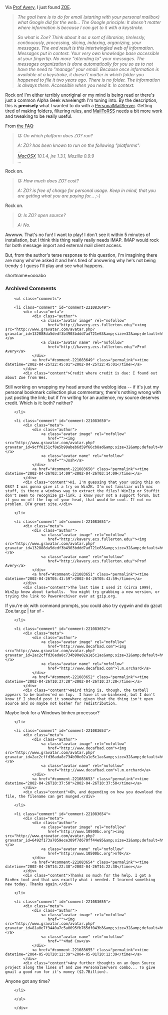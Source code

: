<p>Via <a href="http://radio.weblogs.com/0106939/2002/04/24.html#a7">Prof Avery</a>, I just found <a href="http://homepage.mac.com/zoe_info/Resume3.html">ZOE</a>.<blockquote><i>The goal here is to do for email (starting with your personal mailbox) what Google did for the web... The Google principle: It doesn't matter where information is because I can get to it with a keystroke.</p>
<p>So what is Zoe? Think about it as a sort of librarian, tirelessly, continuously, processing, slicing, indexing, organizing, your messages. The end result is this intertwingled web of information. Messages put in context. Your very own knowledge base accessible at your fingertip. No more "attending to" your messages. The messages organization is done automatically for you so as to not have the need to "manage" your email. Because once information is available at a keystroke, it doesn't matter in which folder you happened to file it two years ago. There is no folder. The information is always there. Accessible when you need it. In context.</i></blockquote></p>
<p>Rock on!  I'm either terribly unoriginal or my mind is being read or there's just a common Alpha Geek wavelength I'm tuning into.  By the description, this is <b>precisely</b> what I wanted to do with a <a href="http://www.decafbad.com/twiki/bin/view/Main/PersonalMailServer">PersonalMailServer</a>.  Getting tired of making folders, filtering rules, and <a href="http://www.decafbad.com/twiki/bin/view/Main/PersonalMailServer">MailToRSS</a> needs a bit more work and tweaking to be really useful.  </p>
<p>From <a href="http://homepage.mac.com/zoe_info/Education6.html">the FAQ</a>:<blockquote><i>Q: On which platform does ZO? run?</p>
<p>A: ZO? has been known to run on the following "platforms":<br />
...<br />
<a href="http://www.decafbad.com/twiki/bin/view/Main/MacOSX">MacOSX</a> 10.1.4, jre 1.3.1, Mozilla 0.9.9<br />
...</i></blockquote>Rock on.<blockquote><i>Q: How much does ZO? cost?</p>
<p>A: ZO? is free of charge for personal usage. Keep in mind, that you are getting what you are paying for... ;-)</i></blockquote>Rock on.<blockquote><i>Q: Is ZO? open source?</p>
<p>A: No.</i></blockquote>Awwww.  That's no fun!  I want to play!  I don't see it within 5 minutes of installation, but I think this thing really really needs IMAP.  IMAP would rock for both message import and external mail client access.</p>
<p>But, from the author's terse response to this question, I'm imagining there are many who've asked it and he's tired of answering why he's not being trendy :)  I guess I'll play and see what happens.</p>
<!--more-->
shortname=oooabo

<div id="comments" class="comments archived-comments">
            <h3>Archived Comments</h3>
            
        <ul class="comments">
            
        <li class="comment" id="comment-221083649">
            <div class="meta">
                <div class="author">
                    <a class="avatar image" rel="nofollow" 
                       href="http://kavery.ecs.fullerton.edu/"><img src="http://www.gravatar.com/avatar.php?gravatar_id=132888da5dedf3b4903bddd7ad721e63&amp;size=32&amp;default=http://mediacdn.disqus.com/1320279820/images/noavatar32.png"/></a>
                    <a class="avatar name" rel="nofollow" 
                       href="http://kavery.ecs.fullerton.edu/">Prof Avery</a>
                </div>
                <a href="#comment-221083649" class="permalink"><time datetime="2002-04-25T22:45:01">2002-04-25T22:45:01</time></a>
            </div>
            <div class="content">Credit where credit is due: I found out about Zoe from Wes.

Still working on wrapping my head around the weblog idea -- if it's just my personal bookmark collection plus commentary, there's nothing wrong with just posting the link; but if I'm writing for an audience, my source deserves credit.  Which is it: both? neither?</div>
            
        </li>
    
        <li class="comment" id="comment-221083650">
            <div class="meta">
                <div class="author">
                    <a class="avatar image" rel="nofollow" 
                       href=""><img src="http://www.gravatar.com/avatar.php?gravatar_id=9cff0151cf8e5b99abeb6d59f66cb8ad&amp;size=32&amp;default=http://mediacdn.disqus.com/1320279820/images/noavatar32.png"/></a>
                    <a class="avatar name" rel="nofollow" 
                       href="">Josh</a>
                </div>
                <a href="#comment-221083650" class="permalink"><time datetime="2002-04-26T03:14:09">2002-04-26T03:14:09</time></a>
            </div>
            <div class="content">Hi. I'm guessing that your using this on OSX? I was gonna give it a try on Win2K. I'm not familiar with mac stuff, is there a windows way to extract the files? WinZip or Stuffit don't seem to recognize gz-link. I know your not a support forum, but if you no off the top of your head, that would be cool. If not no problem. BTW great site.</div>
            
        </li>
    
        <li class="comment" id="comment-221083651">
            <div class="meta">
                <div class="author">
                    <a class="avatar image" rel="nofollow" 
                       href="http://kavery.ecs.fullerton.edu/"><img src="http://www.gravatar.com/avatar.php?gravatar_id=132888da5dedf3b4903bddd7ad721e63&amp;size=32&amp;default=http://mediacdn.disqus.com/1320279820/images/noavatar32.png"/></a>
                    <a class="avatar name" rel="nofollow" 
                       href="http://kavery.ecs.fullerton.edu/">Prof Avery</a>
                </div>
                <a href="#comment-221083651" class="permalink"><time datetime="2002-04-26T05:43:59">2002-04-26T05:43:59</time></a>
            </div>
            <div class="content">The last time I used it (circa 1999), WinZip knew about tarballs.  You might try grabbing a new version, or trying the link to PowerArchiver over at gzip.org.

If you're ok with command prompts, you could also try cygwin and do
 gzcat Zoe.tar.gz | tar xf -</div>
            
        </li>
    
        <li class="comment" id="comment-221083652">
            <div class="meta">
                <div class="author">
                    <a class="avatar image" rel="nofollow" 
                       href="http://www.decafbad.com"><img src="http://www.gravatar.com/avatar.php?gravatar_id=2ac2cffd36ada8c734b90e02a1e5c1ac&amp;size=32&amp;default=http://mediacdn.disqus.com/1320279820/images/noavatar32.png"/></a>
                    <a class="avatar name" rel="nofollow" 
                       href="http://www.decafbad.com">l.m.orchard</a>
                </div>
                <a href="#comment-221083652" class="permalink"><time datetime="2002-04-26T10:37:20">2002-04-26T10:37:20</time></a>
            </div>
            <div class="content">Weird thing is, though, the tarball appears to be binhex'ed on top.  I have it un-binhexed, but I don't know if I should post it somewhere given that the thing isn't open source and so maybe not kosher for redistribution.

Maybe look for a Windows binhex processor?</div>
            
        </li>
    
        <li class="comment" id="comment-221083653">
            <div class="meta">
                <div class="author">
                    <a class="avatar image" rel="nofollow" 
                       href="http://www.decafbad.com"><img src="http://www.gravatar.com/avatar.php?gravatar_id=2ac2cffd36ada8c734b90e02a1e5c1ac&amp;size=32&amp;default=http://mediacdn.disqus.com/1320279820/images/noavatar32.png"/></a>
                    <a class="avatar name" rel="nofollow" 
                       href="http://www.decafbad.com">l.m.orchard</a>
                </div>
                <a href="#comment-221083653" class="permalink"><time datetime="2002-04-26T10:37:50">2002-04-26T10:37:50</time></a>
            </div>
            <div class="content">Oh, and depending on how you download the file, the filename can get munged.</div>
            
        </li>
    
        <li class="comment" id="comment-221083654">
            <div class="meta">
                <div class="author">
                    <a class="avatar image" rel="nofollow" 
                       href="http://www.10500bc.org"><img src="http://www.gravatar.com/avatar.php?gravatar_id=6492f173a7059ece309f7d670ff44e95&amp;size=32&amp;default=http://mediacdn.disqus.com/1320279820/images/noavatar32.png"/></a>
                    <a class="avatar name" rel="nofollow" 
                       href="http://www.10500bc.org">nf0</a>
                </div>
                <a href="#comment-221083654" class="permalink"><time datetime="2002-04-26T14:22:38">2002-04-26T14:22:38</time></a>
            </div>
            <div class="content">Thanks so much for the help. I got a BinHex tool and that was exactly what i needed. I learned something new today. Thanks again.</div>
            
        </li>
    
        <li class="comment" id="comment-221083655">
            <div class="meta">
                <div class="author">
                    <a class="avatar image" rel="nofollow" 
                       href=""><img src="http://www.gravatar.com/avatar.php?gravatar_id=81a0e7f3440a7c5a0095fb765df043b3&amp;size=32&amp;default=http://mediacdn.disqus.com/1320279820/images/noavatar32.png"/></a>
                    <a class="avatar name" rel="nofollow" 
                       href="">Mad Cow</a>
                </div>
                <a href="#comment-221083655" class="permalink"><time datetime="2004-05-01T20:12:39">2004-05-01T20:12:39</time></a>
            </div>
            <div class="content">Any further thoughts on an Open Source project along the lines of and Zoe PersonalServers combo... To give gmail a good run for it's money ($2.7Billion).

Anyone got any time?</div>
            
        </li>
    
        </ul>
    
        </div>
    